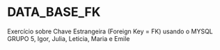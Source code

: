 # DATA_BASE_FK
Exercício sobre Chave Estrangeira (Foreign Key = FK) usando o MYSQL
GRUPO 5, Igor, Julia, Leticia, Maria e Emile
